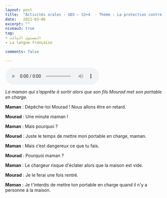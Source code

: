 ```yaml
---
layout: post
title:  "Activités orales - UD3 – S3+4  - Thème : La protection contre les dangers - Intitulé : Attention aux dangers"
date:   2021-03-06
excerpt: ""
niveau3: true
tag:
- المستوى الثالث 
- La langue française

comments: false

---
```


<audio controls>
  <source src="../assets/mp3/3/U3-S3S4.mp3" type="audio/mpeg">
  Your browser does not support the audio element.
</audio>

*La maman qui s’apprête à sortir alors que son fils Mourad met son portable en charge.*



**Maman** : Dépêche-toi Mourad ! Nous allons être en retard.

**Mourad** : Une minute maman !

**Maman** : Mais pourquoi ?

**Mourad** : Juste le temps de mettre mon portable en charge, maman.

**Maman** : Mais c’est dangereux ce que tu fais.

**Mourad** : Pourquoi maman ?

**Maman** : Le chargeur risque d'éclater alors que la maison est vide.

**Mourad** : Je le ferai une fois rentré.

**Maman** : Je t'interdis de mettre ton portable en charge quand il n'y a personne à la maison.

